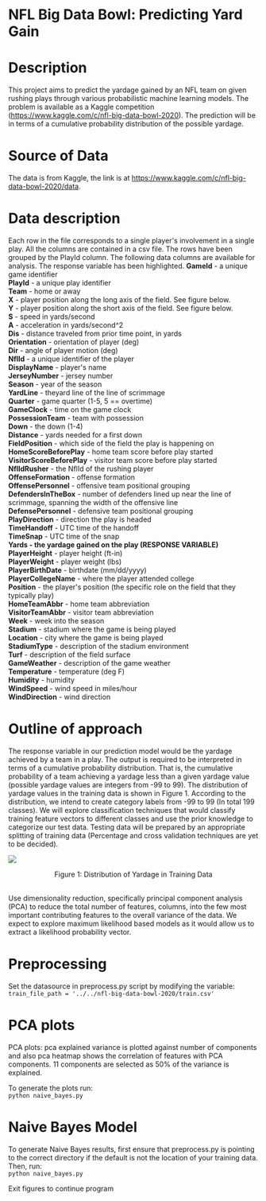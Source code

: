# NFL Big Data Bowl: Predicting Yard Gain

# Description
This project aims to predict the yardage gained by an NFL team on given rushing plays through various probabilistic machine
learning models. The problem is available as a Kaggle competition
(https://www.kaggle.com/c/nfl-big-data-bowl-2020). The prediction will be in terms of a
cumulative probability distribution of the possible yardage.

# Source of Data
The data is from Kaggle, the link is at
https://www.kaggle.com/c/nfl-big-data-bowl-2020/data.

# Data description
Each row in the file corresponds to a single player's involvement in a single play.
All the columns are contained in a csv file. The rows have been grouped by the PlayId column. The
following data columns are available for analysis. The response variable has been highlighted.
**GameId** - a unique game identifier <br />
**PlayId** - a unique play identifier <br />
**Team** - home or away <br />
**X** - player position along the long axis of the field. See figure below. <br />
**Y** - player position along the short axis of the field. See figure below. <br />
**S** - speed in yards/second <br />
**A** - acceleration in yards/second^2 <br />
**Dis** - distance traveled from prior time point, in yards <br />
**Orientation** - orientation of player (deg) <br />
**Dir** - angle of player motion (deg) <br />
**NflId** - a unique identifier of the player <br />
**DisplayName** - player's name <br />
**JerseyNumber** - jersey number <br />
**Season** - year of the season <br />
**YardLine** - theyard line of the line of scrimmage <br />
**Quarter** - game quarter (1-5, 5 == overtime) <br />
**GameClock** - time on the game clock <br />
**PossessionTeam** - team with possession <br />
**Down** - the down (1-4) <br />
**Distance** - yards needed for a first down <br />
**FieldPosition** - which side of the field the play is happening on <br />
**HomeScoreBeforePlay** - home team score before play started <br />
**VisitorScoreBeforePlay** - visitor team score before play started <br />
**NflIdRusher** - the NflId of the rushing player <br />
**OffenseFormation** - offense formation <br />
**OffensePersonnel** - offensive team positional grouping <br />
**DefendersInTheBox** - number of defenders lined up near the line of scrimmage, spanning the width
of the offensive line <br />
**DefensePersonnel** - defensive team positional grouping <br />
**PlayDirection** - direction the play is headed <br />
**TimeHandoff** - UTC time of the handoff <br />
**TimeSnap** - UTC time of the snap <br />
**Yards - the yardage gained on the play (RESPONSE VARIABLE)** <br />
**PlayerHeight** - player height (ft-in) <br />
**PlayerWeight** - player weight (lbs) <br />
**PlayerBirthDate** - birthdate (mm/dd/yyyy) <br />
**PlayerCollegeName** - where the player attended college <br />
**Position** - the player's position (the specific role on the field that they typically play) <br />
**HomeTeamAbbr** - home team abbreviation <br />
**VisitorTeamAbbr** - visitor team abbreviation <br />
**Week** - week into the season <br />
**Stadium** - stadium where the game is being played <br />
**Location** - city where the game is being played <br />
**StadiumType** - description of the stadium environment <br />
**Turf** - description of the field surface <br />
**GameWeather** - description of the game weather <br />
**Temperature** - temperature (deg F) <br />
**Humidity** - humidity <br />
**WindSpeed** - wind speed in miles/hour <br />
**WindDirection** - wind direction <br />

# Outline of approach
The response variable in our prediction model would be the yardage
achieved by a team in a play. The output is required to be interpreted in terms of a cumulative
probability distribution. That is, the cumulative probability of a team achieving a yardage less
than a given yardage value (possible yardage values are integers from -99 to 99).
The distribution of yardage values in the training data is shown in Figure 1. According to the
distribution, we intend to create category labels from -99 to 99 (In total 199 classes). We will
explore classification techniques that would classify training feature vectors to different classes
and use the prior knowledge to categorize our test data. Testing data will be prepared by an
appropriate splitting of training data (Percentage and cross validation techniques are yet to be
decided).

<img src="https://github.com/jhess/NFL-Big-Data-Bowl-Predicting-Yard-Gain/assets/1844404/53cdc11b-9275-4d9d-924a-5ac99f19998e" /> <br />
<div style="text-align:center">
  Figure 1: Distribution of Yardage in Training Data 
</div> <br />


Use dimensionality reduction, specifically principal component analysis (PCA) to reduce
the total number of features, columns, into the few most important contributing features to the
overall variance of the data. We expect to explore maximum likelihood based models as it would
allow us to extract a likelihood probability vector.

# Preprocessing
Set the datasource in preprocess.py script by modifying the variable: <br />
`train_file_path = '../../nfl-big-data-bowl-2020/train.csv'`

# PCA plots
PCA plots: pca explained variance is plotted against number of components and also
pca heatmap shows the correlation of features with PCA components. 11 components are
selected as 50% of the variance is explained.

To generate the plots run: <br />
`python naive_bayes.py`

# Naive Bayes Model
To generate Naive Bayes results, first ensure that preprocess.py is pointing to the correct directory if the default is not the location of your training data. Then, run: <br />
`python naive_bayes.py`

Exit figures to continue program
